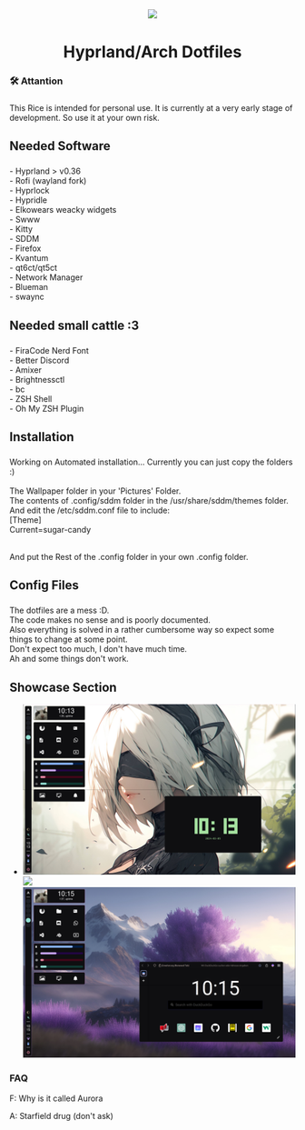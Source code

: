 <div align="center">
  <img height="150" src="https://www.marthastewart.com/thmb/ts80O6Fy1XyD66-QKjM9AweAh4o=/1500x0/filters:no_upscale():max_bytes(150000):strip_icc()/perfect-white-rice-7-ef73aef3b89c42008d409441071502fb.jpg"  />
</div>

###

<div align="center">
</div>

###

<h1 align="center">Hyprland/Arch Dotfiles</h1>

###

<h3 align="left">🛠  Attantion</h3>

###

<p align="left">This Rice is intended for personal use. It is currently at a very early stage of development. So use it at your own risk.</p>

###

<h2 align="left">Needed Software</h2>

###

<p align="left">- Hyprland  > v0.36<br>- Rofi (wayland fork)<br>- Hyprlock<br>- Hypridle<br>- Elkowears weacky widgets<br>- Swww<br>- Kitty<br>- SDDM<br>- Firefox<br>- Kvantum<br>- qt6ct/qt5ct<br>- Network Manager<br>- Blueman<br>- swaync</p>

###

<h2 align="left">Needed small cattle :3</h2>

###

<p align="left">- FiraCode Nerd Font<br>- Better Discord<br>- Amixer<br>- Brightnessctl<br>- bc<br>- ZSH Shell<br>- Oh My ZSH Plugin</p>

###

<h2 align="left">Installation</h2>

###

<p align="left">Working on Automated installation... Currently you can just copy the folders :)<br><br> The Wallpaper folder in your 'Pictures' Folder.<br> The contents of .config/sddm folder 
in the /usr/share/sddm/themes folder. And edit the /etc/sddm.conf file to include: <br>
[Theme]<br>
Current=sugar-candy
<p><br> And put the Rest of the .config folder in your own .config folder.</p>

###

<h2 align="left">Config Files</h2>

###

<p align="left">The dotfiles are a mess :D.<br>The code makes no sense and is poorly documented.<br> Also everything is solved in a rather cumbersome way so expect some things to change at some point.<br> Don't expect too much, I don't have much time.<br>Ah and some things don't work.</p>

## Showcase Section
-
	![](.config/assets/1.png)
     	![](.config/assets/2.png)
    	![](.config/assets/3.png)

###

<h3>FAQ</h3>

<p>F: Why is it called Aurora</p>
<p>A: Starfield drug (don't ask)</p>
